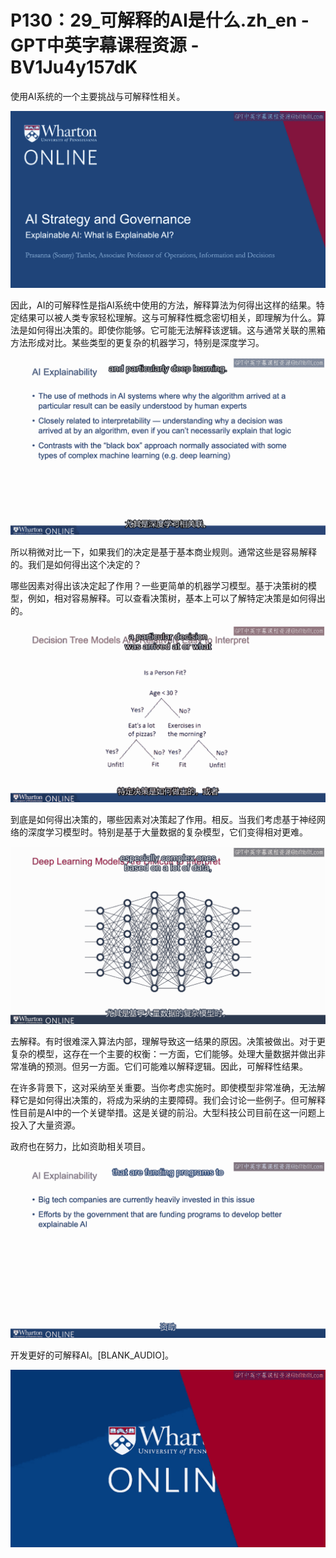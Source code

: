 # P130：29_可解释的AI是什么.zh_en - GPT中英字幕课程资源 - BV1Ju4y157dK

使用AI系统的一个主要挑战与可解释性相关。

![](img/0417c3fc4047062ddcec8b70c338bd6e_1.png)

因此，AI的可解释性是指AI系统中使用的方法，解释算法为何得出这样的结果。特定结果可以被人类专家轻松理解。这与可解释性概念密切相关，即理解为什么。算法是如何得出决策的。即使你能够。它可能无法解释该逻辑。这与通常关联的黑箱方法形成对比。某些类型的更复杂的机器学习，特别是深度学习。

![](img/0417c3fc4047062ddcec8b70c338bd6e_3.png)

所以稍微对比一下，如果我们的决定是基于基本商业规则。通常这些是容易解释的。我们是如何得出这个决定的？

哪些因素对得出该决定起了作用？一些更简单的机器学习模型。基于决策树的模型，例如，相对容易解释。可以查看决策树，基本上可以了解特定决策是如何得出的。

![](img/0417c3fc4047062ddcec8b70c338bd6e_5.png)

到底是如何得出决策的，哪些因素对决策起了作用。相反。当我们考虑基于神经网络的深度学习模型时。特别是基于大量数据的复杂模型，它们变得相对更难。

![](img/0417c3fc4047062ddcec8b70c338bd6e_7.png)

去解释。有时很难深入算法内部，理解导致这一结果的原因。决策被做出。对于更复杂的模型，这存在一个主要的权衡：一方面，它们能够。处理大量数据并做出非常准确的预测。但另一方面。它们可能难以解释逻辑。因此，可解释性结果。

在许多背景下，这对采纳至关重要。当你考虑实施时。即使模型非常准确，无法解释它是如何得出决策的，将成为采纳的主要障碍。我们会讨论一些例子。但可解释性目前是AI中的一个关键举措。这是关键的前沿。大型科技公司目前在这一问题上投入了大量资源。

政府也在努力，比如资助相关项目。

![](img/0417c3fc4047062ddcec8b70c338bd6e_9.png)

开发更好的可解释AI。[BLANK_AUDIO]。

![](img/0417c3fc4047062ddcec8b70c338bd6e_11.png)

